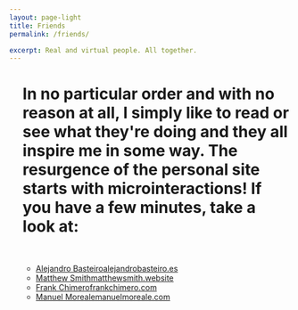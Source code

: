 ```yaml
---
layout: page-light
title: Friends
permalink: /friends/

excerpt: Real and virtual people. All together.
---
```



<ul class="category">

  <h1>In no particular order and with no reason at all, I simply like to read or see what they're doing and they all inspire me in some way. The resurgence of the personal site starts with microinteractions! If you have a few minutes, take a look at:</h1><br>
    <ul class="category">
      <li><a href="http://alejandrobasteiro.es" target="_blank">Alejandro Basteiro<span class="info">alejandrobasteiro.es</span></a></li>
      <li><a href="https://matthewsmith.website" target="_blank">Matthew Smith<span class="info">matthewsmith.website</span></a></li>
      <li><a href="https://frankchimero.com" target="_blank">Frank Chimero<span class="info">frankchimero.com</span></a></li>
      <li><a href="https://manuelmoreale.com" target="_blank">Manuel Moreale<span class="info">manuelmoreale.com</span></a></li>
    </ul>

</ul>